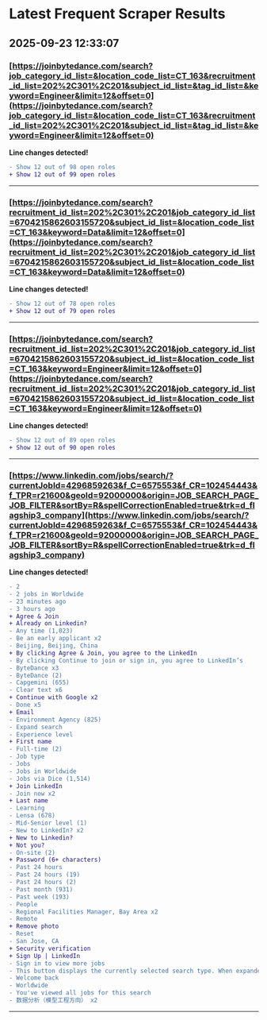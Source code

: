 # Latest Frequent Scraper Results

## 2025-09-23 12:33:07

### [https://joinbytedance.com/search?job_category_id_list=&location_code_list=CT_163&recruitment_id_list=202%2C301%2C201&subject_id_list=&tag_id_list=&keyword=Engineer&limit=12&offset=0](https://joinbytedance.com/search?job_category_id_list=&location_code_list=CT_163&recruitment_id_list=202%2C301%2C201&subject_id_list=&tag_id_list=&keyword=Engineer&limit=12&offset=0)

**Line changes detected!**

```diff
- Show 12 out of 98 open roles
+ Show 12 out of 99 open roles
```

---
### [https://joinbytedance.com/search?recruitment_id_list=202%2C301%2C201&job_category_id_list=6704215862603155720&subject_id_list=&location_code_list=CT_163&keyword=Data&limit=12&offset=0](https://joinbytedance.com/search?recruitment_id_list=202%2C301%2C201&job_category_id_list=6704215862603155720&subject_id_list=&location_code_list=CT_163&keyword=Data&limit=12&offset=0)

**Line changes detected!**

```diff
- Show 12 out of 78 open roles
+ Show 12 out of 79 open roles
```

---
### [https://joinbytedance.com/search?recruitment_id_list=202%2C301%2C201&job_category_id_list=6704215862603155720&subject_id_list=&location_code_list=CT_163&keyword=Engineer&limit=12&offset=0](https://joinbytedance.com/search?recruitment_id_list=202%2C301%2C201&job_category_id_list=6704215862603155720&subject_id_list=&location_code_list=CT_163&keyword=Engineer&limit=12&offset=0)

**Line changes detected!**

```diff
- Show 12 out of 89 open roles
+ Show 12 out of 90 open roles
```

---
### [https://www.linkedin.com/jobs/search/?currentJobId=4296859263&f_C=6575553&f_CR=102454443&f_TPR=r21600&geoId=92000000&origin=JOB_SEARCH_PAGE_JOB_FILTER&sortBy=R&spellCorrectionEnabled=true&trk=d_flagship3_company](https://www.linkedin.com/jobs/search/?currentJobId=4296859263&f_C=6575553&f_CR=102454443&f_TPR=r21600&geoId=92000000&origin=JOB_SEARCH_PAGE_JOB_FILTER&sortBy=R&spellCorrectionEnabled=true&trk=d_flagship3_company)

**Line changes detected!**

```diff
- 2
- 2 jobs in Worldwide
- 23 minutes ago
- 3 hours ago
+ Agree & Join
+ Already on Linkedin?
- Any time (1,023)
- Be an early applicant x2
- Beijing, Beijing, China
+ By clicking Agree & Join, you agree to the LinkedIn
- By clicking Continue to join or sign in, you agree to LinkedIn’s
- ByteDance x3
- ByteDance (2)
- Capgemini (655)
- Clear text x6
+ Continue with Google x2
- Done x5
+ Email
- Environment Agency (825)
- Expand search
- Experience level
+ First name
- Full-time (2)
- Job type
- Jobs
- Jobs in Worldwide
- Jobs via Dice (1,514)
+ Join LinkedIn
- Join now x2
+ Last name
- Learning
- Lensa (678)
- Mid-Senior level (1)
- New to LinkedIn? x2
+ New to Linkedin?
+ Not you?
- On-site (2)
+ Password (6+ characters)
- Past 24 hours
- Past 24 hours (19)
- Past 24 hours (2)
- Past month (931)
- Past week (193)
- People
- Regional Facilities Manager, Bay Area x2
- Remote
+ Remove photo
- Reset
- San Jose, CA
+ Security verification
+ Sign Up | LinkedIn
- Sign in to view more jobs
- This button displays the currently selected search type. When expanded it provides a list of search options that will switch the search inputs to match the current selection.
- Welcome back
- Worldwide
- You've viewed all jobs for this search
- 数据分析（模型工程方向） x2
```

---
